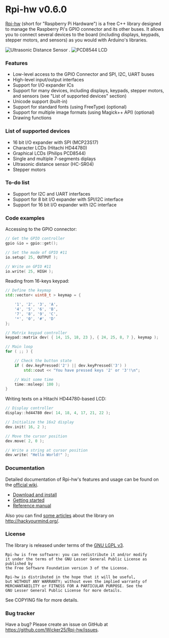 Rpi-hw v0.6.0
=============

[Rpi-hw](http://hackyourmind.org/projects/rpi-hw) (short for "Raspberry Pi Hardware") is a free C++ library 
designed to manage the Raspberry Pi's GPIO connector and its other buses.
It allows you to connect several devices to the board (including displays, keypads, stepper motors, and sensors) as you would with Arduino's libraries.

![Ultrasonic Distance Sensor](https://raw.github.com/Wicker25/Rpi-hw/master/extras/ultrasonic_sensor.jpg) .
![PCD8544 LCD](https://raw.github.com/Wicker25/Rpi-hw/master/extras/pcd8544.png)

### Features

* Low-level access to the GPIO Connector and SPI, I2C, UART buses
* High-level input/output interfaces
* Support for I/O expander ICs
* Support for many devices, including displays, keypads, stepper motors, and sensors (see "List of supported devices" section)
* Unicode support (built-in)
* Support for standard fonts (using FreeType) (optional)
* Support for multiple image formats (using Magick++ API) (optional)
* Drawing functions

### List of supported devices

* 16 bit I/O expander with SPI (MCP23S17)
* Character LCDs (Hitachi HD44780)
* Graphical LCDs (Philips PCD8544)
* Single and multiple 7-segments diplays
* Ultrasonic distance sensor (HC-SR04)
* Stepper motors

### To-do list

* Support for I2C and UART interfaces
* Support for 8 bit I/O expander with SPI/I2C interface
* Support for 16 bit I/O expander with I2C interface

### Code examples

Accessing to the GPIO connector:

```cpp
// Get the GPIO controller
gpio &io = gpio::get();

// Set the mode of GPIO #11
io.setup( 25, OUTPUT );

// Write on GPIO #11
io.write( 25, HIGH );
```
Reading from 16-keys keypad:

```cpp
// Define the keymap
std::vector< uint8_t > keymap = {

	'1', '2', '3', 'A',
	'4', '5', '6', 'B',
	'7', '8', '9', 'C',
	'*', '0', '#', 'D'
};

// Matrix keypad controller
keypad::matrix dev( { 14, 15, 18, 23 }, { 24, 25, 8, 7 }, keymap );

// Main loop
for ( ;; ) {

    // Check the button state
    if ( dev.keyPressed('2') || dev.keyPressed('3') )
        std::cout << "You have pressed keys '2' or '3'!\n";

	// Wait some time
	time::msleep( 100 );
}
```

Writing texts on a Hitachi HD44780-based LCD:

```cpp
// Display controller
display::hd44780 dev( 14, 18, 4, 17, 21, 22 );

// Initialize the 16x2 display
dev.init( 16, 2 );

// Move the cursor position
dev.move( 2, 0 );

// Write a string at cursor position
dev.write( "Hello World!" );
```

### Documentation

Detailed documentation of Rpi-hw's features and usage can be found on the [official wiki](https://github.com/Wicker25/Rpi-hw/wiki).

* [Download and install](https://github.com/Wicker25/Rpi-hw/wiki/Download%20and%20install)
* [Getting started](https://github.com/Wicker25/Rpi-hw/wiki/Getting%20started)
* [Reference manual](http://hackyourmind.org/rpi-hw/)

Also you can find [some articles](http://hackyourmind.org/tag/rpi-hw) about the library on <http://hackyourmind.org/>.

### License

The library is released under terms of the [GNU LGPL v3](http://en.wikipedia.org/wiki/GNU_Lesser_General_Public_License).

```
Rpi-hw is free software: you can redistribute it and/or modify
it under the terms of the GNU Lesser General Public License as published by
the Free Software Foundation version 3 of the License.

Rpi-hw is distributed in the hope that it will be useful,
but WITHOUT ANY WARRANTY; without even the implied warranty of
MERCHANTABILITY or FITNESS FOR A PARTICULAR PURPOSE. See the
GNU Lesser General Public License for more details.
```

See COPYING file for more details.

### Bug tracker

Have a bug? Please create an issue on GitHub at <https://github.com/Wicker25/Rpi-hw/issues>.

